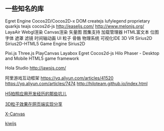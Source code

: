 一些知名的库
----

Egret Engine
Cocos2D/Cocos2D-x
DOM
createjs
lufylegend
proprietary
quarkjs
teajs
cocos2d-js
http://easeljs.com/
http://www.melonjs.org/ 
LayaAir
Webgl渲染
Canvas渲染
矢量图
图集支持
加载管理器
HTML富文本
位图字体
遮罩
滤镜
时间轴动画
UI
粒子
骨骼
物理系统
可视化IDE
3D
VR
Sirius2D
Sirius2D-HTML5 Game Engine
Sirius2D

Pixi.js
Three.js
PlayCanvas
Layabox
Egret
Cocos2d-js
Hilo
Phaser - Desktop and Mobile HTML5 game framework  

Hola Studio
 http://jawsjs.com/



阿里游戏互动框架
https://yq.aliyun.com/articles/41520
https://yq.aliyun.com/articles/7474
http://hiloteam.github.io/index.html

[H5拍照应用开发经历的那些坑儿](http://tgideas.qq.com/webplat/info/news_version3/804/808/811/m579/201409/278736.shtml)
 
[3D粒子效果在网页端实现分享](http://tgideas.qq.com/webplat/info/news_version3/804/7104/7106/m5723/201704/577405.shtml)

[X-Canvas]()

[kiwijs](http://www.kiwijs.org/)